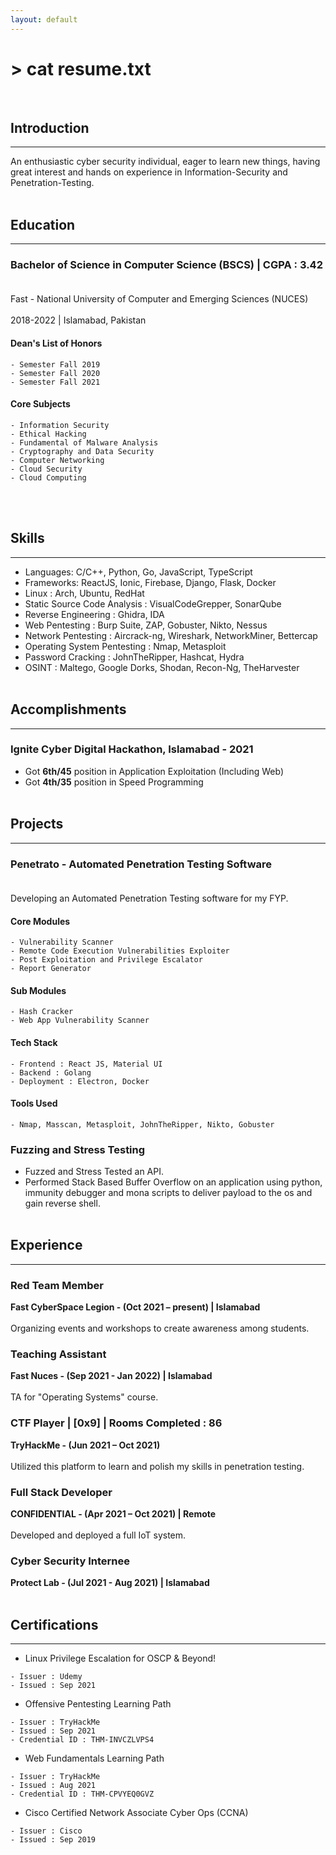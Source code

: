 ```yaml
---
layout: default
---
```


# > cat resume.txt

<br>

## **Introduction**

---

An enthusiastic cyber security individual, eager to learn new things, having great interest and hands on experience in Information-Security and Penetration-Testing.
<br><br>

## **Education**

---

### Bachelor of Science in Computer Science (BSCS) | CGPA : 3.42 <br><br>
Fast - National University of Computer and Emerging Sciences (NUCES) <br><br>
2018-2022 | Islamabad, Pakistan

#### Dean's List of Honors
```
- Semester Fall 2019
- Semester Fall 2020
- Semester Fall 2021
```

#### Core Subjects
```
- Information Security
- Ethical Hacking
- Fundamental of Malware Analysis
- Cryptography and Data Security
- Computer Networking
- Cloud Security
- Cloud Computing
```
<br><br>

## **Skills**

---

- Languages: C/C++, Python, Go, JavaScript, TypeScript
- Frameworks: ReactJS, Ionic, Firebase, Django, Flask, Docker
- Linux : Arch, Ubuntu, RedHat
- Static Source Code Analysis : VisualCodeGrepper, SonarQube
- Reverse Engineering : Ghidra, IDA
- Web Pentesting : Burp Suite, ZAP, Gobuster, Nikto, Nessus
- Network Pentesting : Aircrack-ng, Wireshark, NetworkMiner, Bettercap
- Operating System Pentesting : Nmap, Metasploit
- Password Cracking : JohnTheRipper, Hashcat, Hydra
- OSINT : Maltego, Google Dorks, Shodan, Recon-Ng, TheHarvester
<br><br>

## **Accomplishments**

---

### Ignite Cyber Digital Hackathon, Islamabad - 2021
- Got **6th/45** position in Application Exploitation (Including Web)
- Got **4th/35** position in Speed Programming
<br><br>

## **Projects**

---

### Penetrato - Automated Penetration Testing Software <br><br>
Developing an Automated Penetration Testing software for my FYP.
#### Core Modules
```
- Vulnerability Scanner
- Remote Code Execution Vulnerabilities Exploiter
- Post Exploitation and Privilege Escalator
- Report Generator
```
#### Sub Modules
```
- Hash Cracker
- Web App Vulnerability Scanner
```
#### Tech Stack
```
- Frontend : React JS, Material UI
- Backend : Golang
- Deployment : Electron, Docker
```
#### Tools Used
```
- Nmap, Masscan, Metasploit, JohnTheRipper, Nikto, Gobuster
```
### **Fuzzing and Stress Testing**
- Fuzzed and Stress Tested an API.
- Performed Stack Based Buffer Overflow on an application using python, immunity debugger and mona scripts to deliver payload to the os and gain reverse shell.
<br><br>

## **Experience**

---

### Red Team Member
**Fast CyberSpace Legion - (Oct 2021 – present) | Islamabad** <br><br>
Organizing events and workshops to create awareness among students.

### Teaching Assistant
**Fast Nuces - (Sep 2021 - Jan 2022) | Islamabad** <br><br>
TA for "Operating Systems" course.

### CTF Player | [0x9] | Rooms Completed : 86 
**TryHackMe - (Jun 2021 – Oct 2021)** <br><br>
Utilized this platform to learn and polish my skills in penetration testing.

### Full Stack Developer 
**CONFIDENTIAL - (Apr 2021 – Oct 2021) | Remote** <br><br>
Developed and deployed a full IoT system.

### Cyber Security Internee
**Protect Lab - (Jul 2021 - Aug 2021) | Islamabad**
<br><br>

## **Certifications**

---

- Linux Privilege Escalation for OSCP & Beyond!

```
- Issuer : Udemy
- Issued : Sep 2021
```

- Offensive Pentesting Learning Path

```
- Issuer : TryHackMe
- Issued : Sep 2021
- Credential ID : THM-INVCZLVPS4 
```

- Web Fundamentals Learning Path

```
- Issuer : TryHackMe
- Issued : Aug 2021
- Credential ID : THM-CPVYEQ0GVZ 
```

- Cisco Certified Network Associate Cyber Ops (CCNA)

```
- Issuer : Cisco
- Issued : Sep 2019
```
<br><br>